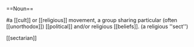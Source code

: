 ==Noun==

#a [[cult]] or [[religious]] movement, a group sharing particular (often [[unorthodox]]) [[political]] and/or religious [[beliefs]]. (a religious ''sect'')

[[sectarian]]